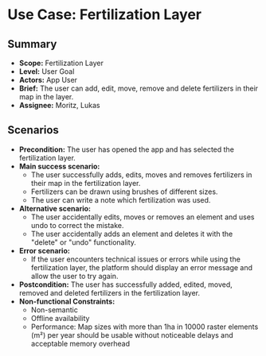 # Use Case: Fertilization Layer

## Summary

- **Scope:** Fertilization Layer
- **Level:** User Goal
- **Actors:** App User
- **Brief:** The user can add, edit, move, remove and delete fertilizers in their map in the layer.
- **Assignee:** Moritz, Lukas

## Scenarios

- **Precondition:**
  The user has opened the app and has selected the fertilization layer.
- **Main success scenario:**
  - The user successfully adds, edits, moves and removes fertilizers in their map in the fertilization layer.
  - Fertilizers can be drawn using brushes of different sizes.
  - The user can write a note which fertilization was used.
- **Alternative scenario:**
  - The user accidentally edits, moves or removes an element and uses undo to correct the mistake.
  - The user accidentally adds an element and deletes it with the "delete" or "undo" functionality.
- **Error scenario:**
  - If the user encounters technical issues or errors while using the fertilization layer, the platform should display an error message and allow the user to try again.
- **Postcondition:**
  The user has successfully added, edited, moved, removed and deleted fertilizers in the fertilization layer.
- **Non-functional Constraints:**
  - Non-semantic
  - Offline availability
  - Performance: Map sizes with more than 1ha in 10000 raster elements (m²) per year should be usable without noticeable delays and acceptable memory overhead
